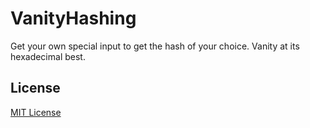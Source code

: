 VanityHashing
=============

Get your own special input to get the hash of your choice. Vanity at its hexadecimal best.

License
-------

[MIT License](http://jay.mit-license.org/2013)

